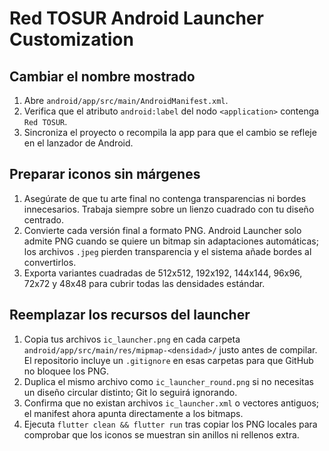 # Red TOSUR Android Launcher Customization

## Cambiar el nombre mostrado
1. Abre `android/app/src/main/AndroidManifest.xml`.
2. Verifica que el atributo `android:label` del nodo `<application>` contenga `Red TOSUR`.
3. Sincroniza el proyecto o recompila la app para que el cambio se refleje en el lanzador de Android.

## Preparar iconos sin márgenes
1. Asegúrate de que tu arte final no contenga transparencias ni bordes innecesarios. Trabaja siempre sobre un lienzo cuadrado con tu diseño centrado.
2. Convierte cada versión final a formato PNG. Android Launcher solo admite PNG cuando se quiere un bitmap sin adaptaciones automáticas; los archivos `.jpeg` pierden transparencia y el sistema añade bordes al convertirlos.
3. Exporta variantes cuadradas de 512x512, 192x192, 144x144, 96x96, 72x72 y 48x48 para cubrir todas las densidades estándar.

## Reemplazar los recursos del launcher
1. Copia tus archivos `ic_launcher.png` en cada carpeta `android/app/src/main/res/mipmap-<densidad>/` justo antes de compilar. El repositorio incluye un `.gitignore` en esas carpetas para que GitHub no bloquee los PNG.
2. Duplica el mismo archivo como `ic_launcher_round.png` si no necesitas un diseño circular distinto; Git lo seguirá ignorando.
3. Confirma que no existan archivos `ic_launcher.xml` o vectores antiguos; el manifest ahora apunta directamente a los bitmaps.
4. Ejecuta `flutter clean && flutter run` tras copiar los PNG locales para comprobar que los iconos se muestran sin anillos ni rellenos extra.
